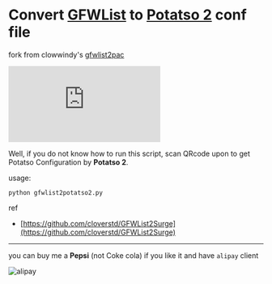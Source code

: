 
# Convert [GFWList](https://github.com/gfwlist/gfwlist) to [Potatso 2](https://apps.apple.com/us/app/potatso-2/id1162704202) conf file

fork from clowwindy's [gfwlist2pac](https://github.com/clowwindy/gfwlist2pac)

![](http://gzlong7.tk/grvt_mirror/chart?cht=qr&chs=200x200&choe=UTF-8&chld=L|1&chl=http://gzlong7.tk/potatso/potatso.conf)

Well, if you do not know how to run this script, scan QRcode upon to get Potatso Configuration by **Potatso 2**.

usage:


```
python gfwlist2potatso2.py
```




ref

* [https://github.com/cloverstd/GFWList2Surge](https://github.com/cloverstd/GFWList2Surge)

---

you can buy me a **Pepsi** (not Coke cola)  if you like it and have `alipay` client

![alipay](http://gzlong7.tk/grvt_mirror/chart?cht=qr&chs=200x200&choe=UTF-8&chld=L|1&chl=https://qr.alipay.com/0594135950985595)


